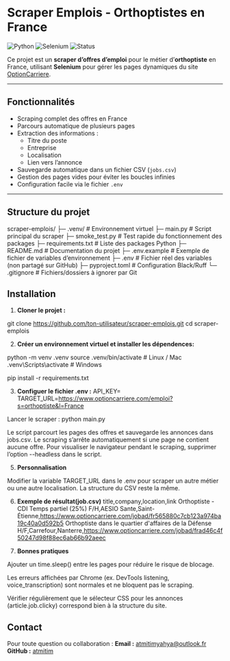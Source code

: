 # Scraper Emplois - Orthoptistes en France

![Python](https://img.shields.io/badge/python-3.13-blue)
![Selenium](https://img.shields.io/badge/selenium-4.14-orange)
![Status](https://img.shields.io/badge/status-fonctionnel-brightgreen)

Ce projet est un **scraper d’offres d’emploi** pour le métier d’**orthoptiste** en France, utilisant **Selenium** pour gérer les pages dynamiques du site [OptionCarriere](https://www.optioncarriere.com).

---

## Fonctionnalités

- Scraping complet des offres en France
- Parcours automatique de plusieurs pages
- Extraction des informations :
  - Titre du poste
  - Entreprise
  - Localisation
  - Lien vers l’annonce
- Sauvegarde automatique dans un fichier CSV (`jobs.csv`)
- Gestion des pages vides pour éviter les boucles infinies
- Configuration facile via le fichier `.env`

---

## Structure du projet

scraper-emplois/
├─ .venv/ # Environnement virtuel
├─ main.py # Script principal du scraper
├─ smoke_test.py # Test rapide du fonctionnement des packages
├─ requirements.txt # Liste des packages Python
├─ README.md # Documentation du projet
├─ .env.example # Exemple de fichier de variables d’environnement
├─ .env # Fichier réel des variables (non partagé sur GitHub)
├─ pyproject.toml # Configuration Black/Ruff
└─ .gitignore # Fichiers/dossiers à ignorer par Git

## Installation

1. **Cloner le projet :**

git clone https://github.com/ton-utilisateur/scraper-emplois.git
cd scraper-emplois

2. **Créer un environnement virtuel et installer les dépendences:** 

python -m venv .venv
source .venv/bin/activate  # Linux / Mac
.venv\Scripts\activate     # Windows

pip install -r requirements.txt

3. **Configuer le fichier .env :**
API_KEY=
TARGET_URL=https://www.optioncarriere.com/emploi?s=orthoptiste&l=France

Lancer le scraper :
python main.py

Le script parcourt les pages des offres et sauvegarde les annonces dans jobs.csv.
Le scraping s’arrête automatiquement si une page ne contient aucune offre.
Pour visualiser le navigateur pendant le scraping, supprimer l’option --headless dans le script.

5. **Personnalisation**

Modifier la variable TARGET_URL dans le .env pour scraper un autre métier ou une autre localisation.
La structure du CSV reste la même.

6. **Exemple de résultat(job.csv)**
title,company,location,link
Orthoptiste - CDI Temps partiel (25%) F/H,AESIO Sante,Saint-Étienne,https://www.optioncarriere.com/jobad/fr565880c7cb123a974ba19c40a0d592b5
Orthoptiste dans le quartier d'affaires de la Défense H/F,Carrefour,Nanterre,https://www.optioncarriere.com/jobad/frad46c4f50247d98f88ec6ab66b92aeec

7. **Bonnes pratiques**

Ajouter un time.sleep() entre les pages pour réduire le risque de blocage.

Les erreurs affichées par Chrome (ex. DevTools listening, voice_transcription) sont normales et ne bloquent pas le scraping.

Vérifier régulièrement que le sélecteur CSS pour les annonces (article.job.clicky) correspond bien à la structure du site.

## Contact

Pour toute question ou collaboration :
**Email :** [atmitimyahya@outlook.fr](mailto:atmitimyahya@outlook.fr)  
**GitHub :** [atmitim](https://github.com/atmitim)

